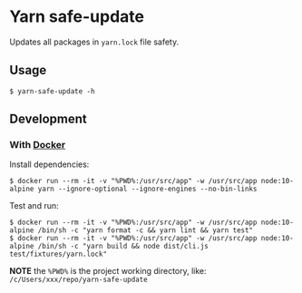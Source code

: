 # Yarn safe-update

Updates all packages in `yarn.lock` file safety.

## Usage

    $ yarn-safe-update -h

## Development

### With [Docker](https://www.docker.com)

Install dependencies:

    $ docker run --rm -it -v "%PWD%:/usr/src/app" -w /usr/src/app node:10-alpine yarn --ignore-optional --ignore-engines --no-bin-links

Test and run:

    $ docker run --rm -it -v "%PWD%:/usr/src/app" -w /usr/src/app node:10-alpine /bin/sh -c "yarn format -c && yarn lint && yarn test"
    $ docker run --rm -it -v "%PWD%:/usr/src/app" -w /usr/src/app node:10-alpine /bin/sh -c "yarn build && node dist/cli.js test/fixtures/yarn.lock"

**NOTE** the `%PWD%` is the project working directory, like: `/c/Users/xxx/repo/yarn-safe-update`
